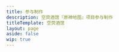 ```yaml
---
title: 参与制作
description: 空荧酒馆『原神地图』项目参与制作
titleTemplate: 空荧酒馆
layout: page
aside: false
wip: true
---
```


<script setup lang="ts">
import StaffPage from '../components/staff/StaffPage.vue'
</script>

<StaffPage />
